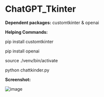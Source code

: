 # ChatGPT_Tkinter

**Dependent packages:** customtkinter & openai

**Helping Commands:**

pip install customtkinter

pip install openai

source ./venv/bin/activate

python chattkinder.py


**Screenshot:**

![image](https://github.com/sixmuga/ChatGPT_Tkinter/assets/65086649/3a954cb0-ac5d-4643-9457-327cf5a4bfc7)



